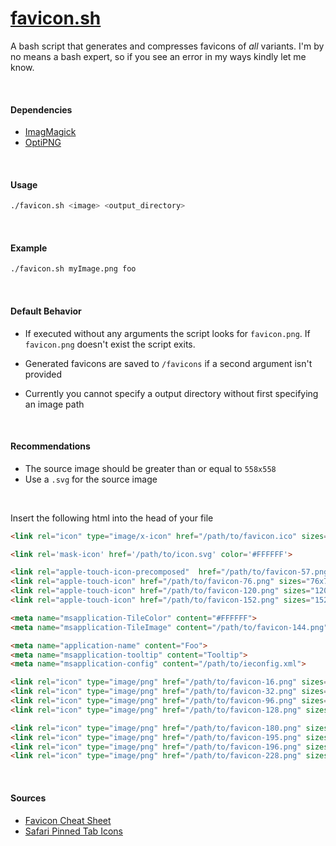 # [favicon.sh](https://github.com/egladman/favicon.sh)
A bash script that generates and compresses favicons of *all* variants. I'm by no means a bash expert, so if you see an error in my ways kindly let me know.

<br>

#### Dependencies
- [ImagMagick](https://www.imagemagick.org)
- [OptiPNG](http://optipng.sourceforge.net/)

<br>

#### Usage
```bash
./favicon.sh <image> <output_directory>
```

<br>

#### Example
```bash
./favicon.sh myImage.png foo
```

<br>

#### Default Behavior
- If executed without any arguments the script looks for `favicon.png`. If
`favicon.png` doesn't exist the script exits.

- Generated favicons are saved to `/favicons` if a second argument isn't provided

- Currently you cannot specify a output directory without first specifying an
image path

<br>

#### Recommendations
- The source image should be greater than or equal to `558x558`
- Use a `.svg` for the source image

<br>

Insert the following html into the head of your file

```html
<link rel="icon" type="image/x-icon" href="/path/to/favicon.ico" sizes="16x16 24x24 32x32 48x48 64x64"/>

<link rel='mask-icon' href='/path/to/icon.svg' color='#FFFFFF'>

<link rel="apple-touch-icon-precomposed"  href="/path/to/favicon-57.png" sizes="57x57">
<link rel="apple-touch-icon" href="/path/to/favicon-76.png" sizes="76x76">
<link rel="apple-touch-icon" href="/path/to/favicon-120.png" sizes="120x120">
<link rel="apple-touch-icon" href="/path/to/favicon-152.png" sizes="152x152">

<meta name="msapplication-TileColor" content="#FFFFFF">
<meta name="msapplication-TileImage" content="/path/to/favicon-144.png">

<meta name="application-name" content="Foo">
<meta name="msapplication-tooltip" content="Tooltip">
<meta name="msapplication-config" content="/path/to/ieconfig.xml">

<link rel="icon" type="image/png" href="/path/to/favicon-16.png" sizes="16x16">
<link rel="icon" type="image/png" href="/path/to/favicon-32.png" sizes="32x32">
<link rel="icon" type="image/png" href="/path/to/favicon-96.png" sizes="96x96">
<link rel="icon" type="image/png" href="/path/to/favicon-128.png" sizes="128x128">

<link rel="icon" type="image/png" href="/path/to/favicon-180.png" sizes="180x180"/>
<link rel="icon" type="image/png" href="/path/to/favicon-195.png" sizes="195x195"/>
<link rel="icon" type="image/png" href="/path/to/favicon-196.png" sizes="196x196"/>
<link rel="icon" type="image/png" href="/path/to/favicon-228.png" sizes="228x228"/>
```

<br>

#### Sources
- [Favicon Cheat Sheet](https://github.com/audreyr/favicon-cheat-sheet)
- [Safari Pinned Tab Icons](https://developer.apple.com/library/ios/documentation/AppleApplications/Reference/SafariWebContent/pinnedTabs/pinnedTabs.html)
